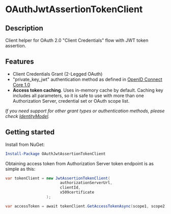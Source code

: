 # OAuthJwtAssertionTokenClient #

## Description ##
Client helper for OAuth 2.0 "Client Credentials" flow with JWT token assertion.

## Features ##
- Client Credentials Grant (2-Legged OAuth)
- "private_key_jwt" authentication method as defined in [OpenID Connect Core 1.0](http://openid.net/specs/openid-connect-core-1_0.html#ClientAuthentication)
- **Access token caching**. Uses in-memory cache by default. Caching key includes all parameters, so it is safe to use with more than one Authorization Server, credential set or OAuth scope list.

_If you need support for other grant types or authentication methods, please check [IdentityModel](https://github.com/IdentityModel/IdentityModel)._

## Getting started ##
Install from NuGet:
```powershell
Install-Package OAuthJwtAssertionTokenClient
```

Obtaining access token from Authorization Server token endpoint is as simple as this:

```csharp
var tokenClient = new JwtAssertionTokenClient(
                        authorizationServerUrl,
                        clientId,
                        x509certificate
                  );

var accessToken = await tokenClient.GetAccessTokenAsync(scope1, scope2);
```

